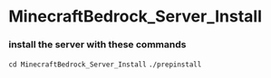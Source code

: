 # MinecraftBedrock_Server_Install

### install the server with these commands

`cd MinecraftBedrock_Server_Install`
`./prepinstall`
